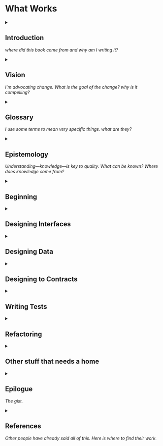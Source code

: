 # What Works

<details>
<summary>

## Introduction

_where did this book come from and why am I writing it?_

</summary>

- I aim to write software that doesn't have any bugs—that does exactly what I intend it to do.
- this book is a list of things I have tried that work
- mostly invented by other people
- some of this stuff has been known for 50+ years

### Advice about software development is contextual. Stay skeptical.

### This is all stuff that has actually worked in practice.

### This book can provide the start of a pattern language for your team.

### If it hurts, backtrack and try something else

### This is all old news

- TDD + the unix philosophy + XP + Christopher Alexander + the _Tao Te Ching_


### TL;DR: it's the Unix philosophy plus TDD (plus algebraic types, where available)

what isn't it? i.e. what have I tried that _hasn't_ worked?
- a lot of OOP: inheritance, active objects
- naive top-down procedural decomp
- pure functional programming
- just thinking harder or being smarter
- ATDD

what haven't I tried in earnest?
- logic programming

### TDD

### The Unix Philosophy

### Algebraic Types

</details><!-- Introduction -->

<details>
<summary>

## Vision

_I'm advocating change. What is the goal of the change? why is it compelling?_

</summary>

### To what end? Quality.

- a quality system is/does what you expect
- "everything that helps is there, and everything that doesn't is left out" (find C.A. quote; this is a paraphrase)
- helps us feel at home, alive, present, comfortable, ourselves
  - we spend more and more of our time using computers. we need this.

### Mental Modeling

the opposite: confusion, feeling like a pinball, anxiety

### The means: Fast Feedback and transparency

When we can see more about what's going on in the system, we can mentally model its inner workings. When we can try things out and observe the result, we can learn what the system does by experimenting with it. The quicker we can do this, the quicker we reach a level of comfort where we experience quality.


### A vision of the future

- a bit disingenuous to call this a vision of the future. I've lived it.

- you come into work Monday morning. Failing test on your workstation reminds you where you left off the previous Friday. You fix the code, and within milliseconds, the test results turn blue-green indicating that all 1500 tests in your project are passing. You notice that, with your fix, there's now a redundant conditional in the code, and you remove it. The steady green of the test results confirms that this was a good idea.
- Backlog-based team standup
    - PM watched (via telemetry) some users apparently get confused by the new account-switching UX. He's going to collaborate with the team's designer for the next hour to work out a fix. He'd like one engineer to be there to give rough estimates of cost as they spitball solutions.
    - A quick conference between you and your pair- you decide that since your current feature is close to done, you will solo on the finishing touches and deploy it to the staging environment while your partner joins the PM and designer. You finish and deploy the code to staging in about 15 minutes (since deploying is just pushing to the main git branch; automation does the rest). You spend the next 45 minutes cleaning up some tech debt in a file you worked on recently.
    - Your pair returns. At this point, it's time for the weekly planning meeting. The PM describes the upcoming features and asks the engineers if they have any initial questions

When you return from the meeting, you notice the team's CI monitor is red! A quick check of the git history confirms that you were the one who pushed last, so after a quick conference with your team it is decided that you will work on fixing the build initially. By inspecting the test output, you quickly discover the problem: the CI server's timezone is set to UTC, but a test you added assumes that the system time will be in your local timezone. You fix the test so it will work reliably no matter in which timezone it's run. You commit and push your changes. The whole process takes about 5 minutes.

- next story you pick up is the one your pairing partner helped define this morning. (it's at the top of the backlog)

### Reflection on the vision

- the point is not to avoid making mistakes, but to catch them quickly (ideally, before users are affected) and reduce risk.

</details><!-- Vision -->

<details>
<summary>

## Glossary

_I use some terms to mean very specific things. what are they?_

</summary>

### Ways of Categorizing Tests

### Formal Test

### Informal Test

### Automated Test

### Manual Test

### Exploratory Testing

### Unit Test

### System Test

### Types of system test

- functional
- integration
- perf
- load
- stress
- recovery
- migration
- journey
- acceptance
- ...

### Fast Test

### Slow Test

### Testing metaphors

- red
- green
- flake
- brittle
- against
- drive
    - in the way that an engine _drives_ a machine. tests provide the motive force
      for development
    - TODO: get a copy of _TDD by example_ and confirm that this is what Kent Beck intended.

### Test Doubles

- double
- dummy
- stub
- spy
- mock
- fake

### Test-Driven Development

- Red-green-refactor
- London-school TDD
- Detroit-school TDD
- the crucial difference: state-based vs. messsage-based assertions.
- you need both of these in your toolkit. State-based assertions
  are more often what you want, though.

### Algebraic Type Systems

- important differences from Java or C-style types
  - no null pointers or null object references
  - union types instead
  - can prove desirable properties of programs
  - check for exhaustive handling of different cases
- Bob Martin warns against embedding null-checking in the type system
  - The warning may be wise if your goal is to minimize changes to code
  - Forcing arguments to be present may complicate testing... but the
    existence of params that are sometimes not used may be
    a design smell! Possible solution: bottom type.

### Computational Process

### The Four Levels of Capability

- data
- computation
- machine
  - a Turing machine runs until it is "done". A suspendable machine can be observed and fiddled with as it computes.
  - can change state (within the OS process)
  - no one talks about these for some reason. people talk about state machines, which are a particular kind of suspendable machine.
  - cite Parnas
  - an OS process is a suspendable machine
- effect

</details><!-- Glossary -->

<details>
<summary>

## Epistemology

_Understanding—knowledge—is key to quality. What can be known? Where does knowledge come from?_

</summary>

### Inductive and Deductive reasoning

### The scientific method

### Analogy between science and TDD

### Tests as instruments

### Types are Proofs

### What types and tests can and can't do

</details><!-- Epistemology -->

<details>
<summary><h2>Beginning</h2></summary>

### Aim to get useful feedback in 400 milliseconds

- tests
- types
- dev environment
- linters
- easier said than done. how do you make tests that fast?
    - you may need to write your own test framework (for now)
    - mock everything? nope.
    - you will need to change how you design.

### Start with a walking skeleton

### README-driven development

### Ensure everyone can run the tests

### Start with manual testing

### Types and tests serve orthogonal purposes. Use both.

- when I say "types" I mean algebraic types.

### Use linters to find dead code

- avoid line length limits and other superficial style checks that force code to be asymmetrical.

### Make status evident

- CI monitor
- you may not need a CI monitor

</details><!-- Beginning -->

<details>
<summary><h2>Designing Interfaces</h2></summary>

### Interface design drives tests; tests drive implementation

### Designing top-down

- input/processing/output (Eric Roberts: _The Art and Science of C_)
- phrase the processing steps as app-agnostic utilities.
- hiding "implementation details" at this level is often detrimental.
- the goal should be to state what the program needs to do as straightforwardly as possible.
  Imagine reading the code aloud to another programmer. Would it help them understand
  how the problem gets solved? Or is it too vague, too high-level to actually explain anything?
  Or too low-level and grubby, so the solution is obscured?

### Limiting call depth

- too many layers make the code hard to follow
- a clear separation between mechanism and policy helps greatly.
  The mechanism code can have several layers of calls without causing readability
  problems, since it will seldom need to be read.

### Bring the language up to meet the problem

- pure top-down design breaks a problem into smaller and smaller pieces until the pieces
  are the fundamental operations of the programming language.
- in practice, I've found that designing _only_ top-down results in the creation of a lot
  of hard-to-understand ad-hoc functions, and, ultimately, duplicative code.
- instead, raise the level of abstraction of the "fundamental operations" so the solution
  is easy to express. In other words, design better mechanisms with which to express your
  policy.

### How to choose a test subject

- choosing a test subject is designing an interface
- adding tests stabilizes the interface (makes it harder to change). plan accordingly.
- design several collaborating parts at the same time?

### Ensuring integration with types

- you can also write a small number of integration tests. Often, just one is enough.

### Separate Computation from Effects

- a.k.a. "separate decisions from dependencies"

### Represent Effects as Values

### Use machines to interleave computation with effects

### Domain sandwich

- domain code may call effectful code injected by the entrypoint
  (e.g. main)

### When to use exceptions vs. error returns

</details><!-- Designing Interfaces -->

<details>
<summary><h2>Designing Data</h2></summary>

### Using union types to enumerate possible states

### Clean data before it reaches domain code

### [Types] Make Illegal States Unrepresentable

### [Types] Make Equivalent States Identical

### [Types] Parse, Don't Validate

</details><!-- Designing Data -->

<details>
<summary><h2>Designing to Contracts</h2></summary>

### Use fakes when the order / number of effects isn't critical

### Algebraic properties of contracts

- idempotency
- nilpotency
- associativity
- commutativity
- last-write wins
- first-write wins
- transitivity? how might this apply?

### Contract testing

### Use contract tests as a cross-team collaboration tool

### Reuse ubiquitous interfaces


</details><!-- Designing to Contracts -->

<details>
<summary><h2>Writing Tests</h2></summary>

### Write tests that catch your mistakes

- quote Kent Beck

> Program testing can be quite effective for showing the presence of bugs, but is hopelessly inadequate for showing their absence.
>
> —Edsger Dijkstra

### As you work, run the tests several times per minute

### Remove all obstacles to getting continuous feedback

- obstacles can be psychological or technical

### Write single-purpose tests

- avoid trying to make tests do double-duty, e.g. test performance
and features. This just makes failures harder to diagnose.
- tests are not the place to document realistic input values.
  Using weird values more clearly demonstrates the ways in which the
  solution is generalized.

### [Testing] Keep test suites flat

### [Testing] Start with the edges

- a.k.a. thorns around the gold

### [Testing] Control your experiments

- a.k.a. set up for success

### [Testing] Distrust test coverage measurements


### [Testing] Use tests to learn about your testing tools

 - use tests to discover what you don’t know by first writing the thing you do know.

### Test contravariance

- as the tests get more specific, code gets more generic
- if you are writing concrete code/config/data, write generic tests to validate it.

</details><!-- Writing Tests -->

<details>
<summary><h2>Refactoring</h2></summary>

### [Style] Make similar things look the same so important differences stand out

- your linter may fight you

### [Refactoring] Use the Flocking Rules to refactor toward symmetry

### Don't just abbreviate duplication; eliminate it.

### Shallow Hierarchies

</details><!-- Refactoring -->

<details>
<summary><h2>Other stuff that needs a home</h2></summary>

### Testability is Worth Designing For

- geepaw calls this "the driven premise"

### Judge code by consilience

- does it harmonize with the user's needs and expectations?
- can the programmers who will maintain it understand how it works? Can they add features to it without adding bugs?
- does it work well with the machine?
  - e.g. memory locality in row-oriented vs. column oriented layouts, arrays vs. linked lists. Arrays (copied on write) may be faster even when immutability is to be maintained. Profile before optimizing!
- you know consilience is good when learning about one domain teaches
  you something useful about the other.

### A program is a theory about how to solve a problem

### Design interfaces, refactor implementations

### Review process, not just code

### Preserve immutability by copying on write

</details><!-- Other stuff that needs a home -->

<details>
<summary>

## Epilogue

_The gist._

</summary>

> The ancient Masters were profound and subtle.<br/>
> Their wisdom was unfathomable.<br/>
> There is no way to describe it;<br/>
> all we can describe is their appearance.<br/>
>
> They were careful<br/>
> as someone crossing an iced-over stream.<br/>
> Alert as a warrior in enemy territory.<br/>
> Courteous as a guest.<br/>
> Fluid as melting ice.<br/>
> Shapable as a block of wood.<br/>
> Receptive as a valley.<br/>
> Clear as a glass of water.<br/>
>
> Do you have the patience to wait<br/>
> till your mud settles and the water is clear?<br/>
> Can you remain unmoving<br/>
> till the right action arises by itself?<br/>
>
> The Master doesn't seek fulfillment.<br/>
> Not seeking, not expecting,<br/>
> she is present, and can welcome all things.<br/>

> In pursuit of knowledge,<br/>
> every day something is added.<br/>
> In the practice of the Tao,<br/>
> every day something is dropped.<br/>
> Less and less do you need to force things,<br/>
> until finally you arrive at non-action.<br/>
> When nothing is [being] done,<br/>
> nothing is left undone.<br/>

> Act without doing;<br/>
> work without effort.<br/>
> Think of the small as large<br/>
> and the few as many.<br/>
> Confront the difficult<br/>
> while it is still easy;<br/>
> accomplish the great task<br/>
> by a series of small acts.<br/>
>
> The Master never reaches for the great;<br/>
> thus she achieves greatness.<br/>
> When she runs into a difficulty,<br/>
> she stops and gives herself to it.<br/>
> She doesn't cling to her own comfort;<br/>
> thus problems are no problem for her.<br/>
>
> What is rooted is easy to nourish.<br/>
> What is recent is easy to correct.<br/>
> What is brittle is easy to break.<br/>
> What is small is easy to scatter.<br/>
>
> Prevent trouble before it arises.<br/>
> Put things in order before they exist.<br/>
> The giant pine tree<br/>
> grows from a tiny sprout.<br/>
> The journey of a thousand miles<br/>
> starts from beneath your feet.<br/>
>
> Rushing into action, you fail.<br/>
> Trying to grasp things, you lose them.<br/>
> Forcing a project to completion,<br/>
> you ruin what was almost ripe.<br/>
>
> Therefore the Master takes action<br/>
> by letting things take their course.<br/>
> He remains as calm<br/>
> at the end as at the beginning.<br/>

> When he makes a mistake, he realizes it.<br/>
> Having realized it, he admits it.<br/>
> Having admitted it, he corrects it.<br/>
> He considers those who point out his faults<br/>
> as his most benevolent teachers.<br/>
> He thinks of his enemy<br/>
> as the shadow that he himself casts.<br/>

> The ancient Masters<br/>
> didn't try to educate the people,<br/>
> but kindly taught them to not-know.<br/>
>
> When they think that they know the answers,<br/>
> people are difficult to guide.<br/>
> When they know that they don't know,<br/>
> people can find their own way.<br/>

> If a country is governed wisely,<br/>
> its inhabitants will be content.<br/>
> They enjoy the labor of their hands<br/>
> and don't waste time inventing<br/>
> labor-saving machines.<br/>
> Since they dearly love their homes,<br/>
> they aren't interested in travel.<br/>
> There may be a few wagons and boats,<br/>
> but these don't go anywhere.<br/>
> There may be an arsenal of weapons,<br/>
> but nobody ever uses them.<br/>
> People enjoy their food,<br/>
> take pleasure in being with their families,<br/>
> spend weekends working in their gardens,<br/>
> delight in the doings of the neighborhood.<br/>
> And even though the next country is so close<br/>
> that people can hear its roosters crowing and its dogs barking,<br/>
> they are content to die of old age<br/>
> without ever having gone to see it.<br/>
>
> —_Tao Te Ching_, trans. Stephen Mitchell

</details><!-- Epilogue -->

<details>
<summary>

## References

_Other people have already said all of this. Here is where to find their work._

</summary>

- Eric S. Roberts: _The Art and Science of C_. Addison-Wesley, 1995.
- Alexis King: "Parse, Don't Validate". Personal blog, 2019. https://lexi-lambda.github.io/blog/2019/11/05/parse-don-t-validate/
- Matt Parker: “TDD: The Bad Parts” (video)
- Gary Bernhardt: “Boundaries” (video)
- Gary Bernhardt: “Fast Test, Slow Test” (video)
- [Christopher Alexander: The Timeless Way of Building (book)][Alexander1]
- [Christopher Alexander: The Nature of Order (book)][Alexander2]
- [Kent Beck: Extreme Programming Explained, 2nd ed (book)][Beck1]
- [Fred Brooks: The Mythical Man-Month (book)][Brooks1]
- [Robert M. Pirsig: Zen and the Art of Motorcycle Maintenance (book)][Pirsig1]
- [Sandi Metz and Katrina Owen: 99 bottles of OOP (e-book)][Metz1]
- [Eric S. Raymond: The Art of Unix Programming (html book)][Raymond1]
- David Parnas: "On the criteria to be used in decomposing systems into modules" (pdf paper)
- Michael Nygard: “Uncoupling” (video)
- Tony Hoare: "The Emperor's Old Clothes" (pdf)
- Ben Moseley and Peter Marks: “Out of the Tar Pit” (pdf)
- Gary Bernhardt: “Test Isolation Is About Avoiding Mocks” (html blog post)
- Jim Coplien: “Why Most Unit Testing is Waste” (pdf)
- Stephen Mitchell (translator): Tao Te Ching (book)

</details><!-- References -->
